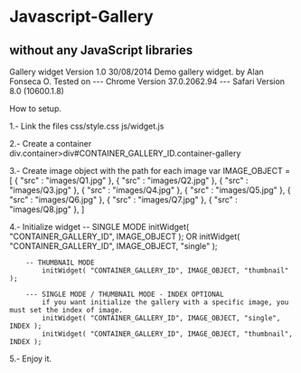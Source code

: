 Javascript-Gallery
==================
without any JavaScript libraries
---	
Gallery widget Version 1.0
30/08/2014
Demo gallery widget.
by Alan Fonseca O.
Tested on
 	--- Chrome Version 37.0.2062.94
 	--- Safari Version 8.0 (10600.1.8)
 	
How to setup.
 
1.- Link the files
	 	css/style.css
		js/widget.js

2.- Create a container
		div.container>div#CONTAINER_GALLERY_ID.container-gallery

3.- Create image object with the path for each image
		 var IMAGE_OBJECT = [
				{ "src" : "images/Q1.jpg" },
				{ "src" : "images/Q2.jpg" },
				{ "src" : "images/Q3.jpg" },
				{ "src" : "images/Q4.jpg" },
				{ "src" : "images/Q5.jpg" },
				{ "src" : "images/Q6.jpg" },
				{ "src" : "images/Q7.jpg" },
				{ "src" : "images/Q8.jpg" },
		]

4.- Initialize widget
 		-- SINGLE MODE
 			initWidget( "CONTAINER_GALLERY_ID", IMAGE_OBJECT );
 			OR
 			initWidget( "CONTAINER_GALLERY_ID", IMAGE_OBJECT, "single" );

 		-- THUMBNAIL MODE
			initWidget( "CONTAINER_GALLERY_ID", IMAGE_OBJECT, "thumbnail" );

		--- SINGLE MODE / THUMBNAIL MODE - INDEX OPTIONAL
			if you want initialize the gallery with a specific image, you must set the index of image.
			initWidget( "CONTAINER_GALLERY_ID", IMAGE_OBJECT, "single", INDEX );
			initWidget( "CONTAINER_GALLERY_ID", IMAGE_OBJECT, "thumbnail", INDEX );

5.- Enjoy it.